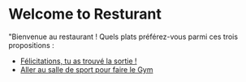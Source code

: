 
# Welcome to Resturant

"Bienvenue au restaurant ! Quels plats préférez-vous parmi ces trois propositions :
- [Félicitations, tu as trouvé la sortie !  ](game_over.md)
- [Aller au salle de sport pour faire le Gym ](oualid_babaaissa_Gym.md)
